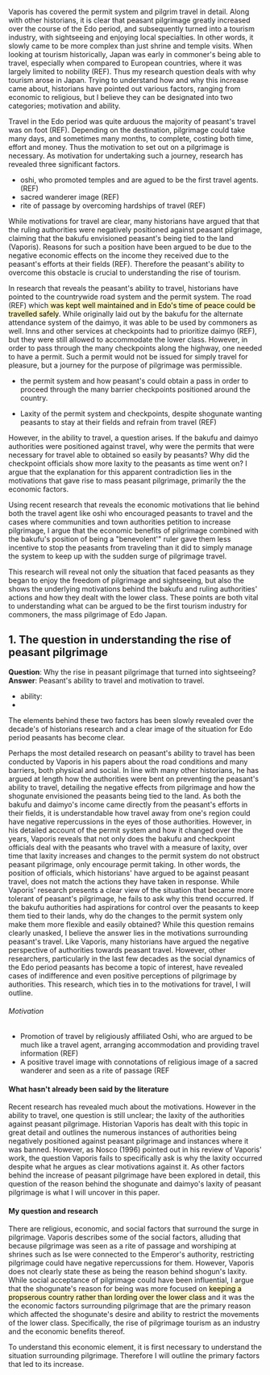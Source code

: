 
Vaporis has covered the permit system and pilgrim travel in detail. Along with other historians, it is clear that peasant pilgrimage greatly increased over the course of the Edo period, and subsequently turned into a tourism industry, with sightseeing and enjoying local specialties. In other words, it slowly came to be more complex than just shrine and temple visits. When looking at tourism historically, Japan was early in commoner's being able to travel, especially when compared to European countries, where it was largely limited to nobility (REF). Thus my research question deals with why tourism arose in Japan. Trying to understand how and why this increase came about, historians have pointed out various factors, ranging from economic to religious, but I believe they can be designated into two categories;  motivation and ability. 

Travel in the Edo period was quite arduous the majority of peasant's travel was on foot (REF). Depending on the destination, pilgrimage could take many days, and sometimes many months, to complete, costing both time, effort and money. Thus the motivation to set out on a pilgrimage is necessary. 
As motivation for undertaking such a journey, research has revealed three significant factors. 
- oshi, who promoted temples and are agued to be the first travel agents. (REF)
- sacred wanderer image (REF)
- rite of passage by overcoming hardships of travel (REF)

While motivations for travel are clear, many historians have argued that that the ruling authorities were negatively positioned against peasant pilgrimage, claiming that the bakufu envisioned peasant's being tied to the land (Vaporis). Reasons for such a position have been argued to be due to the negative economic effects on the income they received due to the peasant's efforts at their fields (REF). Therefore the peasant's ability to overcome this obstacle is crucial to understanding the rise of tourism.

In research that reveals the peasant's ability to travel, historians have pointed to the countrywide road system and the permit system. The road (REF) which<mark style="background: #FFF3A3A6;"> was kept well maintained and in Edo's time of peace could be travelled safely</mark>. While originally laid out by the bakufu for the alternate attendance system of the daimyo, it was able to be used by commoners as well. Inns and other services at checkpoints had to prioritize daimyo (REF), but they were still allowed to accommodate the lower class. 
However, in order to pass through the many checkpoints along the highway, one needed to have a permit. Such a permit would not be issued for simply travel for pleasure, but a journey for the purpose of pilgrimage was permissible.  
- the permit system and how peasant's could obtain a pass in order to proceed through the many barrier checkpoints positioned around the country. 

- Laxity of the permit system and checkpoints, despite shogunate wanting peasants to stay at their fields and refrain from travel (REF)



However, in the ability to travel, a question arises. If the bakufu and daimyo authorities were positioned against travel, why were the permits that were necessary for travel able to obtained so easily by peasants? Why did the checkpoint officials show more laxity to the peasants as time went on? I argue that the explanation for this apparent contradiction lies in the motivations that gave rise to mass peasant pilgrimage, primarily the  the economic factors. 

Using recent research that reveals the economic motivations that lie behind both the travel agent like oshi who encouraged peasants to travel and the cases where communities and town authorities petition to increase pilgrimage, I argue that the economic benefits of pilgrimage combined with the bakufu's position of being a "benevolent'" ruler gave them less incentive to stop the peasants from traveling than it did to simply manage the system to keep up with the sudden surge of pilgrimage travel.  

This research will reveal not only the situation that faced peasants as they began to enjoy the freedom of pilgrimage and sightseeing, but also the shows the underlying motivations behind the bakufu and ruling authorities' actions and how they dealt with the lower class. These points are both vital to understanding  what can be argued to be the first tourism industry for commoners, the mass pilgrimage of Edo Japan. 
## 1. The question in understanding the rise of peasant pilgrimage

**Question**: Why the rise in peasant pilgrimage that turned into sightseeing?
**Answer**: Peasant's ability to travel and motivation to travel.
- ability: 
-
The elements behind these two factors has been slowly revealed over the decade's of historians research and a clear image of the situation for Edo period peasants has become clear. 


Perhaps the most detailed research on peasant's ability to travel has been conducted by Vaporis in his papers about the road conditions and many barriers, both physical and social. In line with many other historians, he has argued at length how the authorities were bent on preventing the peasant's ability to travel, detailing the negative effects from pilgrimage and how the shogunate envisioned the peasants being tied to the land. As both the bakufu and daimyo's income came directly from the peasant's efforts in their fields, it is understandable how travel away from one's region could have negative repercussions in the eyes of those authorities.
However, in his detailed account of the permit system and how it changed over the years, Vaporis reveals that not only does the bakufu and checkpoint officials deal with the peasants who travel with a measure of laxity, over time that laxity increases and changes to the permit system do not obstruct peasant pilgrimage, only encourage permit taking. In other words, the position of officials, which historians' have argued to be against peasant travel, does not match the actions they have taken in response. While Vaporis' research presents a clear view of the situation that became more tolerant of peasant's pilgrimage, he fails to ask why this trend occurred. If the bakufu authorities had aspirations for control over the peasants to keep them tied to their lands, why do the changes to the permit system only make them more flexible and easily obtained? While this question remains clearly unasked, I believe the answer lies in the motivations surrounding peasant's travel. Like Vaporis, many historians have argued the negative perspective of authorities towards peasant travel. However, other researchers, particularly in the last few decades as the social dynamics of the Edo period peasants has become a topic of interest,  have revealed cases of indifference and even positive perceptions of pilgrimage by authorities. This research, which ties in to the motivations for travel, I will outline. 




###### Motivation
- Promotion of travel by religiously affiliated Oshi, who are argued to be much like a travel agent, arranging accommodation and providing travel information (REF)
- A positive travel image with connotations of religious image of a sacred wanderer and seen as a rite of passage (REF 
#### What hasn't already been said by the literature  
Recent research has revealed much about the motivations. However in the ability to travel, one question is still unclear; the laxity of the authorities against peasant pilgrimage. Historian Vaporis has dealt with this topic in great detail and outlines the numerous instances of authorities being negatively positioned against peasant pilgrimage and instances where it was banned. However, as Nosco (1996) pointed out in his review of Vaporis' work, the question Vaporis fails to specifically ask is why the laxity occurred despite what he argues as clear motivations against it. As other factors behind the increase of peasant pilgrimage have been explored in detail, this question of the reason behind the shogunate and daimyo's laxity of peasant pilgrimage is what I will uncover in this paper.  
#### My question and research
There are religious, economic, and social factors that surround the surge in pilgrimage. Vaporis describes some of the social factors, alluding that because pilgrimage was seen as a rite of passage and worshiping at shrines such as Ise were connected to the Emperor's authority, restricting pilgrimage could have negative repercussions for them. However, Vaporis does not clearly state these as being the reason behind shogun's laxity. 
While social acceptance of pilgrimage could have been influential,  I argue that the shogunate's reason for being was more focused on <mark style="background: #FFF3A3A6;">keeping a propserous country rather than lording over the lower class</mark>  and it was the the economic factors surrounding pilgrimage that are the primary reason which  affected the shogunate's desire and ability to restrict the movements of the lower class. Specifically, the rise of pilgrimage tourism as an industry and the economic benefits thereof. 

To understand this economic element, it is first necessary to understand the situation surrounding pilgrimage. Therefore I will outline the primary factors that led to its increase. 